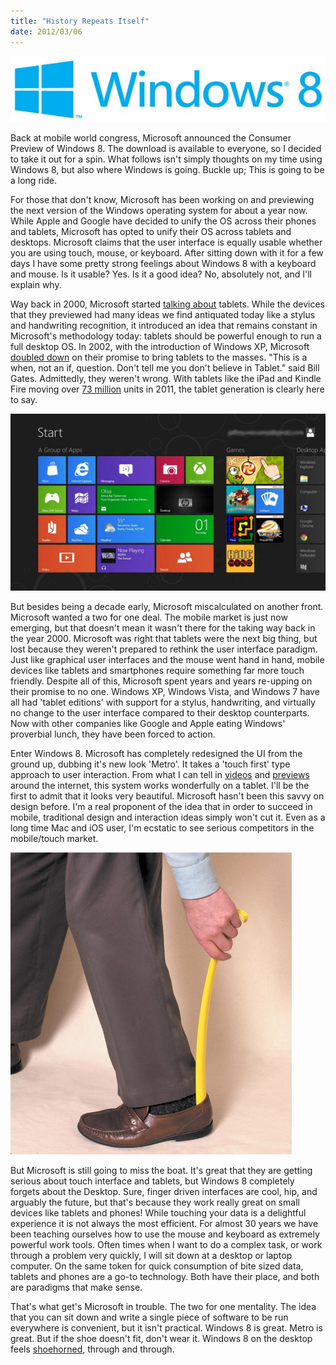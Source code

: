 ```yaml
--- 
title: "History Repeats Itself"
date: 2012/03/06
---
```


<img src= "../images/blog/history-repeats-itself/win8.jpg"  />

Back at mobile world congress, Microsoft announced the Consumer Preview of Windows 8. The download is available to everyone, so I decided to take it out for a spin. What follows isn't simply thoughts on my time using Windows 8, but also where Windows is going. Buckle up; This is going to be a long ride.

For those that don't know, Microsoft has been working on and previewing the next version of the Windows operating system for about a year now. While Apple and Google have decided to unify the OS across their phones and tablets, Microsoft has opted to unify their OS across tablets and desktops. Microsoft claims that the user interface is equally usable whether you are using touch, mouse, or keyboard. After sitting down with it for a few days I have some pretty strong feelings about Windows 8 with a keyboard and mouse. Is it usable? Yes. Is it a good idea? No, absolutely not, and I'll explain why.

Way back in 2000, Microsoft started <a href="http://www.microsoft.com/presspass/features/2000/nov00/11-13tabletpc.mspx">talking about</a> tablets. While the devices that they previewed had many ideas we find antiquated today like a stylus and handwriting recognition, it introduced an idea that remains constant in Microsoft's methodology today: tablets should be powerful enough to run a full desktop OS. In 2002, with the introduction of Windows XP, Microsoft <a href="http://www.businessweek.com/technology/content/nov2002/tc2002111_0469.htm">doubled down</a> on their promise to bring tablets to the masses. "This is a when, not an if, question. Don't tell me you don't believe in Tablet." said Bill Gates. Admittedly, they weren't wrong. With tablets like the iPad and Kindle Fire moving over <a href="http://www.v3.co.uk/v3-uk/news/2135289/tablet-sales-grow-250-cent-2011-reach-million">73 million</a> units in 2011, the tablet generation is clearly here to say.

<img src= "../images/blog/history-repeats-itself/metro.png"  />

But besides being a decade early, Microsoft miscalculated on another front. Microsoft wanted a two for one deal. The mobile market is just now emerging, but that doesn't mean it wasn't there for the taking way back in the year 2000. Microsoft was right that tablets were the next big thing, but lost because they weren't prepared to rethink the user interface paradigm. Just like graphical user interfaces and the mouse went hand in hand, mobile devices like tablets and smartphones require something far more touch friendly. Despite all of this, Microsoft spent years and years re-upping on their promise to no one. Windows XP, Windows Vista, and Windows 7 have all had 'tablet editions' with support for a stylus, handwriting, and virtually no change to the user interface compared to their desktop counterparts. Now with other companies like Google and Apple eating Windows' proverbial lunch, they have been forced to action.

Enter Windows 8. Microsoft has completely redesigned the UI from the ground up, dubbing it's new look 'Metro'. It takes a 'touch first' type approach to user interaction. From what I can tell in <a href="http://gizmodo.com/5889001/windows-8-consumer-preview-hands-on-no-going-back">videos</a> and <a href="http://www.theverge.com/2012/2/29/2832640/windows-8-consumer-preview-pictures-video/in/2552968">previews</a> around the internet, this system works wonderfully on a tablet. I'll be the first to admit that it looks very beautiful. Microsoft hasn't been this savvy on design before. I'm a real proponent of the idea that in order to succeed in mobile, traditional design and interaction ideas simply won't cut it. Even as a long time Mac and iOS user, I'm ecstatic to see serious competitors in the mobile/touch market.

<img src= "../images/blog/history-repeats-itself/shoe-horn.jpg"  />

But Microsoft is still going to miss the boat. It's great that they are getting serious about touch interface and tablets, but Windows 8 completely forgets about the Desktop. Sure, finger driven interfaces are cool, hip, and arguably the future, but that's because they work really great on small devices like tablets and phones! While touching your data is a delightful experience it is not always the most efficient. For almost 30 years we have been teaching ourselves how to use the mouse and keyboard as extremely powerful work tools. Often times when I want to do a complex task, or work through a problem very quickly, I will sit down at a desktop or laptop computer. On the same token for quick consumption of bite sized data, tablets and phones are a go-to technology. Both have their place, and both are paradigms that make sense.

That's what get's Microsoft in trouble. The two for one mentality. The idea that you can sit down and write a single piece of software to be run everywhere is convenient, but it isn't practical. Windows 8 is great. Metro is great. But if the shoe doesn't fit, don't wear it. Windows 8 on the desktop feels <a href="http://en.wikipedia.org/wiki/Shoehorning">shoehorned</a>, through and through.
